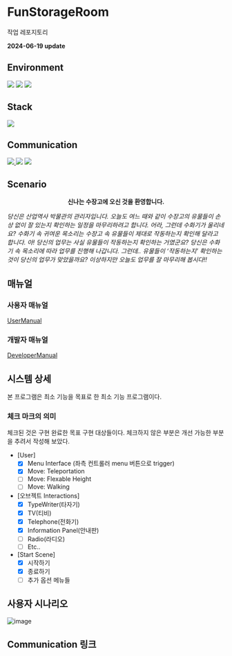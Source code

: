 # FunStorageRoom
작업 레포지토리

**2024-06-19 update**
## Environment
<img src="https://img.shields.io/badge/GitHub-181717?style=for-the-badge&logo=github&logoColor=white"/> <img src="https://img.shields.io/badge/Git-F05032?style=for-the-badge&logo=git&logoColor=white"/> <img src="https://img.shields.io/badge/Unity-000000?style=for-the-badge&logo=unity&logoColor=white"/>

## Stack
<img src="https://img.shields.io/badge/C++-00599C?style=for-the-badge&logo=c%2B%2B&logoColor=white"/>

## Communication
<a href="https://complex-munchkin-773.notion.site/b888bf5355a7487f8648faa01a212bbc?pvs=4">
  <img src="https://img.shields.io/badge/Notion-000000?style=for-the-badge&logo=notion&logoColor=white"/>    
</a>
<img src="https://img.shields.io/badge/Discord-5865F2?style=for-the-badge&logo=discord&logoColor=white"/> <img src="https://img.shields.io/badge/KakaoTalk-FFCD00?style=for-the-badge&logo=kakaotalk&logoColor=white"/>

## Scenario
<p align="center">
  <strong>신나는 수장고에 오신 것을 환영합니다.</strong><br>
  
  <em>당신은 산업역사 박물관의 관리자입니다. 오늘도 여느 때와 같이 수장고의 유물들이 손상 없이 잘 있는지 확인하는 일정을 마무리하려고 합니다. 어라, 그런데 수화기가 울리네요? 수화기 속 귀여운 목소리는 수장고 속 유물들이 제대로 작동하는지 확인해 달라고 합니다. 아! 당신의 업무는 사실 유물들이 작동하는지 확인하는 거였군요? 당신은 수화기 속 목소리에 따라 업무를 진행해 나갑니다. 그런데.. 유물들이 ‘작동하는지’ 확인하는 것이 당신의 업무가 맞았을까요? 이상하지만 오늘도 업무를 잘 마무리해 봅시다!!</em>
</p>

## 매뉴얼
### 사용자 매뉴얼
[UserManual](./UserManual.md)
### 개발자 매뉴얼
[DeveloperManual](./DeveloperManual.md)

## 시스템 상세

본 프로그램은 최소 기능을 목표로 한 최소 기능 프로그램이다. 

### 체크 마크의 의미

체크된 것은 구현 완료한 목표 구현 대상들이다. 체크하지 않은 부분은 개선 가능한 부분을 추려서 작성해 보았다. 

- [User]
  - [x] Menu Interface (좌측 컨트롤러 menu 버튼으로 trigger)
  - [x] Move: Teleportation
  - [ ] Move: Flexable Height
  - [ ] Move: Walking
- [오브젝트 Interactions]
  - [x] TypeWriter(타자기)
  - [x] TV(티비)
  - [x] Telephone(전화기)
  - [x] Information Panel(안내판)
  - [ ] Radio(라디오)
  - [ ] Etc..
- [Start Scene]
  - [x] 시작하기
  - [x] 종료하기
  - [ ] 추가 옵션 메뉴들
  
## 사용자 시나리오
![image](https://github.com/FunStorageRoom/FunStorageRoom/assets/55565839/d81e95d6-2804-4b28-9cba-fe008070583c)

## Communication 링크
<a href="https://complex-munchkin-773.notion.site/b888bf5355a7487f8648faa01a212bbc?pvs=4">
    
</a>
